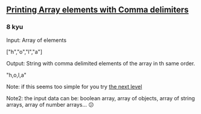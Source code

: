 <h2><a href=https://www.codewars.com/kata/56e2f59fb2ed128081001328/train/csharp target="_blank">Printing Array elements with Comma delimiters</a></h2><h3>8 kyu</h3><p>Input: Array of elements</p><p>["h","o","l","a"]</p><p>Output: String with comma delimited elements of the array in th same order.</p><p>"h,o,l,a"</p><p>Note: if this seems too simple for you try <a href="https://www.codewars.com/kata/5711d95f159cde99e0000249" data-turbolinks="false" target="_blank">the next level</a></p><p>Note2: the input data can be: boolean array, array of objects, array of string arrays, array of number arrays... 😕</p>